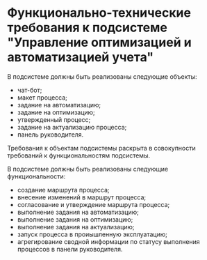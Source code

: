 # Функционально-технические требования к подсистеме "Управление оптимизацией и автоматизацией учета"

В подсистеме должны быть реализованы следующие объекты:
- чат-бот;
- макет процесса;
- задание на автоматизацию;
- задание на оптимизацию;
- утвержденный процесс;
- задание на актуализацию процесса;
- панель руководителя.

Требования к объектам подсистемы раскрыта в совокупности требований к функциональностям подсистемы.

В подсистеме должны быть реализованы следующие функциональности:
- создание маршрута процесса;
- внесение изменений в маршрут процесса;
- согласование и утверждение маршрута процесса;
- выполнение задания на автоматизацию;
- выполнение задания на оптимизацию;
- выполнение задания на актуализацию;
- запуск процесса в проиышленную эксплуатацию;
- агрегирование сводной информации по статусу выполнения процессов в панели руководителя.
